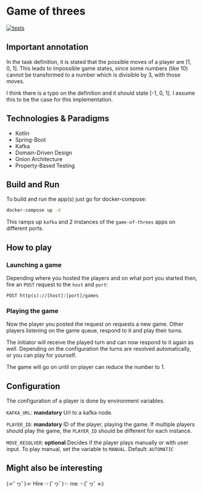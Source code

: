 # Game of threes

[![tests](https://github.com/Lausi95/game-of-threes/actions/workflows/test.yml/badge.svg?event=push)](https://github.com/Lausi95/game-of-threes/actions/workflows/test.yml)

## Important annotation
In the task definition, it is stated that the possible
moves of a player are [1, 0, 1]. This leads to impossible game states, since
some numbers (like 10) cannot be transformed to a number which is divisible
by 3, with those moves.

I think there is a typo on the definition and it should state [-1, 0, 1].
I assume this to be the case for this implementation.

## Technologies & Paradigms
- Kotlin
- Spring-Boot
- Kafka
- Domain-Driven Design
- Onion Architecture
- Property-Based Testing

## Build and Run
To build and run the app(s) just go for docker-compose:
```bash
docker-compose up -d
```
This ramps up `kafka` and 2 instances of the `game-of-threes` apps on different ports.

## How to play

### Launching a game
Depending where you hosted the players and on what port you started then,
fire an `POST` request to the `host` and `port`:

```
POST http(s)://[host]:[port]/games
```

### Playing the game

Now the player you posted the request on requests a new game.
Other players listening on the game queue, respond to it and play their turns.

The initiator will receive the played turn and can now respond to it again as well.
Depending on the configuration the turns are resolved automatically, or you can
play for yourself.

The game will go on until on player can reduce the number to 1.

## Configuration

The configuration of a player is done by environment variables.

`KAFKA_URL`: **mandatory** Url to a kafka node.

`PLAYER_ID`: **mandatory** ID of the player, playing the game. If multiple players should
play the game, the `PLAYER_ID` should be different for each instance.

`MOVE_RESOLVER`: **optional** Decides if the player plays manually or with user input.
To play manual, set the variable to `MANUAL`. Default: `AUTOMATIC`

## Might also be interesting
(☞ﾟヮﾟ)☞ Hire ☞(ﾟヮﾟ)☜ me ☜(ﾟヮﾟ☜)
